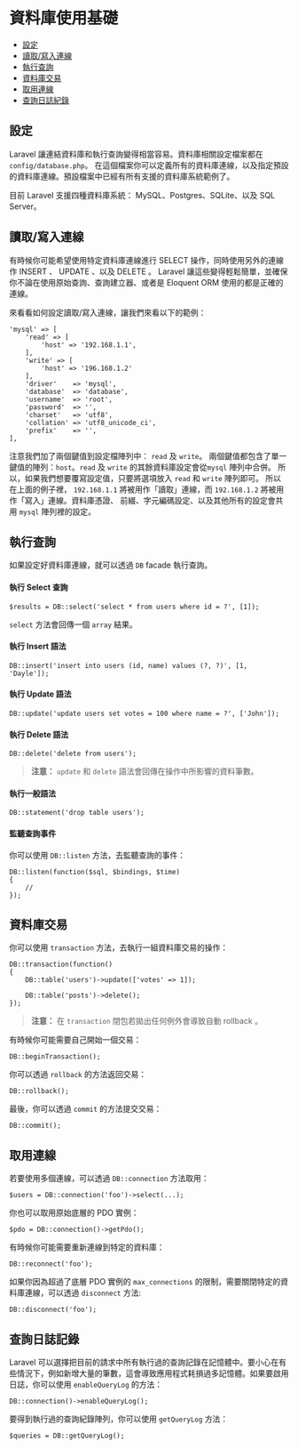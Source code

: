 # 資料庫使用基礎

- [設定](#configuration)
- [讀取/寫入連線](#read-write-connections)
- [執行查詢](#running-queries)
- [資料庫交易](#database-transactions)
- [取用連線](#accessing-connections)
- [查詢日誌紀錄](#query-logging)

<a name="configuration"></a>
## 設定

Laravel 讓連結資料庫和執行查詢變得相當容易。資料庫相關設定檔案都在 `config/database.php`。 在這個檔案你可以定義所有的資料庫連線，以及指定預設的資料庫連線。預設檔案中已經有所有支援的資料庫系統範例了。

目前 Laravel 支援四種資料庫系統： MySQL、Postgres、SQLite、以及 SQL Server。

<a name="read-write-connections"></a>
## 讀取/寫入連線

有時候你可能希望使用特定資料庫連線進行 SELECT 操作，同時使用另外的連線作 INSERT 、 UPDATE 、以及 DELETE 。 Laravel 讓這些變得輕鬆簡單，並確保你不論在使用原始查詢、查詢建立器、或者是 Eloquent ORM 使用的都是正確的連線。

來看看如何設定讀取/寫入連線，讓我們來看以下的範例：

	'mysql' => [
		'read' => [
			'host' => '192.168.1.1',
		],
		'write' => [
			'host' => '196.168.1.2'
		],
		'driver'    => 'mysql',
		'database'  => 'database',
		'username'  => 'root',
		'password'  => '',
		'charset'   => 'utf8',
		'collation' => 'utf8_unicode_ci',
		'prefix'    => '',
	],

注意我們加了兩個鍵值到設定檔陣列中： `read` 及 `write`。 兩個鍵值都包含了單一鍵值的陣列：`host`。`read` 及 `write` 的其餘資料庫設定會從`mysql` 陣列中合併。 所以，如果我們想要覆寫設定值，只要將選項放入 `read` 和 `write` 陣列即可。 所以在上面的例子裡， `192.168.1.1` 將被用作「讀取」連線，而 `192.168.1.2` 將被用作「寫入」連線。資料庫憑證、 前綴、字元編碼設定、以及其他所有的設定會共用 `mysql` 陣列裡的設定。

<a name="running-queries"></a>
## 執行查詢

如果設定好資料庫連線，就可以透過 `DB` facade 執行查詢。

#### 執行 Select 查詢

	$results = DB::select('select * from users where id = ?', [1]);

`select` 方法會回傳一個 `array` 結果。

#### 執行 Insert 語法

	DB::insert('insert into users (id, name) values (?, ?)', [1, 'Dayle']);

#### 執行 Update 語法

	DB::update('update users set votes = 100 where name = ?', ['John']);

#### 執行 Delete 語法

	DB::delete('delete from users');

> **注意：** `update` 和 `delete` 語法會回傳在操作中所影響的資料筆數。

#### 執行一般語法

	DB::statement('drop table users');

#### 監聽查詢事件

你可以使用 `DB::listen` 方法，去監聽查詢的事件：

	DB::listen(function($sql, $bindings, $time)
	{
		//
	});

<a name="database-transactions"></a>
## 資料庫交易

你可以使用 `transaction` 方法，去執行一組資料庫交易的操作：

	DB::transaction(function()
	{
		DB::table('users')->update(['votes' => 1]);

		DB::table('posts')->delete();
	});

> **注意：** 在 `transaction` 閉包若拋出任何例外會導致自動 rollback 。

有時候你可能需要自己開始一個交易：

	DB::beginTransaction();

你可以透過 `rollback` 的方法返回交易：

	DB::rollback();

最後，你可以透過 `commit` 的方法提交交易：

	DB::commit();

<a name="accessing-connections"></a>
## 取用連線

若要使用多個連線，可以透過 `DB::connection` 方法取用：

	$users = DB::connection('foo')->select(...);

你也可以取用原始底層的 PDO 實例：

	$pdo = DB::connection()->getPdo();

有時候你可能需要重新連線到特定的資料庫：

	DB::reconnect('foo');

如果你因為超過了底層 PDO 實例的 `max_connections` 的限制，需要關閉特定的資料庫連線，可以透過 `disconnect` 方法:

	DB::disconnect('foo');

<a name="query-logging"></a>
## 查詢日誌記錄

Laravel 可以選擇把目前的請求中所有執行過的查詢記錄在記憶體中。要小心在有些情況下，例如新增大量的筆數，這會導致應用程式耗損過多記憶體。如果要啟用日誌，你可以使用 `enableQueryLog` 的方法：

	DB::connection()->enableQueryLog();

要得到執行過的查詢紀錄陣列，你可以使用 `getQueryLog` 方法：

	$queries = DB::getQueryLog();
